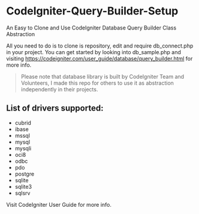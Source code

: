 # CodeIgniter-Query-Builder-Setup
An Easy to Clone and Use CodeIgniter Database Query Builder Class Abstraction

All you need to do is to clone is repository, edit and require db_connect.php in your project. You can get started by looking into db_sample.php and visiting https://codeigniter.com/user_guide/database/query_builder.html for more info.

> Please note that database library is built by CodeIgniter Team and Volunteers, I made this repo for others to use it as abstraction independently in their projects.

## List of drivers supported:
+ cubrid
+ ibase
+ mssql
+ mysql
+ mysqli
+ oci8
+ odbc
+ pdo
+ postgre
+ sqlite
+ sqlite3
+ sqlsrv

Visit CodeIgniter User Guide for more info.
